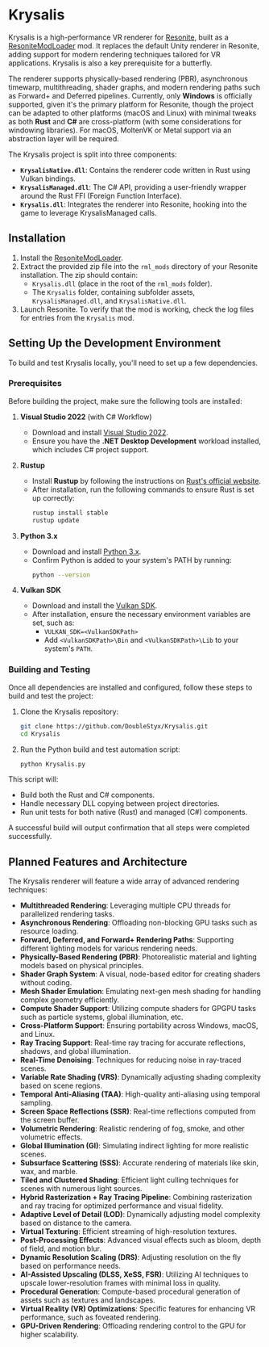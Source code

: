 # Krysalis

Krysalis is a high-performance VR renderer for [Resonite](https://resonite.com/), built as a [ResoniteModLoader](https://github.com/DoubleStyx/ResoniteModLoader) mod. It replaces the default Unity renderer in Resonite, adding support for modern rendering techniques tailored for VR applications. Krysalis is also a key prerequisite for a butterfly.

The renderer supports physically-based rendering (PBR), asynchronous timewarp, multithreading, shader graphs, and modern rendering paths such as Forward+ and Deferred pipelines. Currently, only **Windows** is officially supported, given it's the primary platform for Resonite, though the project can be adapted to other platforms (macOS and Linux) with minimal tweaks as both **Rust** and **C#** are cross-platform (with some considerations for windowing libraries). For macOS, MoltenVK or Metal support via an abstraction layer will be required.

The Krysalis project is split into three components:
- **`KrysalisNative.dll`**: Contains the renderer code written in Rust using Vulkan bindings.
- **`KrysalisManaged.dll`**: The C# API, providing a user-friendly wrapper around the Rust FFI (Foreign Function Interface).
- **`Krysalis.dll`**: Integrates the renderer into Resonite, hooking into the game to leverage KrysalisManaged calls.

## Installation

1. Install the [ResoniteModLoader](https://github.com/DoubleStyx/ResoniteModLoader).
2. Extract the provided zip file into the `rml_mods` directory of your Resonite installation. The zip should contain:
   - `Krysalis.dll` (place in the root of the `rml_mods` folder).
   - The `Krysalis` folder, containing subfolder assets, `KrysalisManaged.dll`, and `KrysalisNative.dll`.
3. Launch Resonite. To verify that the mod is working, check the log files for entries from the `Krysalis` mod.

## Setting Up the Development Environment

To build and test Krysalis locally, you'll need to set up a few dependencies.

### Prerequisites

Before building the project, make sure the following tools are installed:

1. **Visual Studio 2022** (with C# Workflow)
   - Download and install [Visual Studio 2022](https://visualstudio.microsoft.com/vs/).
   - Ensure you have the **.NET Desktop Development** workload installed, which includes C# project support.

2. **Rustup**
   - Install **Rustup** by following the instructions on [Rust's official website](https://www.rust-lang.org/tools/install).
   - After installation, run the following commands to ensure Rust is set up correctly:
     ```bash
     rustup install stable
     rustup update
     ```

3. **Python 3.x**
   - Download and install [Python 3.x](https://www.python.org/downloads/).
   - Confirm Python is added to your system's PATH by running:
     ```bash
     python --version
     ```

4. **Vulkan SDK**
   - Download and install the [Vulkan SDK](https://vulkan.lunarg.com/sdk/home).
   - After installation, ensure the necessary environment variables are set, such as:
     - `VULKAN_SDK=<VulkanSDKPath>`
     - Add `<VulkanSDKPath>\Bin` and `<VulkanSDKPath>\Lib` to your system's `PATH`.

### Building and Testing

Once all dependencies are installed and configured, follow these steps to build and test the project:

1. Clone the Krysalis repository:
    ```bash
    git clone https://github.com/DoubleStyx/Krysalis.git
    cd Krysalis
    ```

2. Run the Python build and test automation script:
    ```bash
    python Krysalis.py
    ```

This script will:
- Build both the Rust and C# components.
- Handle necessary DLL copying between project directories.
- Run unit tests for both native (Rust) and managed (C#) components.

A successful build will output confirmation that all steps were completed successfully.

## Planned Features and Architecture

The Krysalis renderer will feature a wide array of advanced rendering techniques:

- **Multithreaded Rendering**: Leveraging multiple CPU threads for parallelized rendering tasks.
- **Asynchronous Rendering**: Offloading non-blocking GPU tasks such as resource loading.
- **Forward, Deferred, and Forward+ Rendering Paths**: Supporting different lighting models for various rendering needs.
- **Physically-Based Rendering (PBR)**: Photorealistic material and lighting models based on physical principles.
- **Shader Graph System**: A visual, node-based editor for creating shaders without coding.
- **Mesh Shader Emulation**: Emulating next-gen mesh shading for handling complex geometry efficiently.
- **Compute Shader Support**: Utilizing compute shaders for GPGPU tasks such as particle systems, global illumination, etc.
- **Cross-Platform Support**: Ensuring portability across Windows, macOS, and Linux.
- **Ray Tracing Support**: Real-time ray tracing for accurate reflections, shadows, and global illumination.
- **Real-Time Denoising**: Techniques for reducing noise in ray-traced scenes.
- **Variable Rate Shading (VRS)**: Dynamically adjusting shading complexity based on scene regions.
- **Temporal Anti-Aliasing (TAA)**: High-quality anti-aliasing using temporal sampling.
- **Screen Space Reflections (SSR)**: Real-time reflections computed from the screen buffer.
- **Volumetric Rendering**: Realistic rendering of fog, smoke, and other volumetric effects.
- **Global Illumination (GI)**: Simulating indirect lighting for more realistic scenes.
- **Subsurface Scattering (SSS)**: Accurate rendering of materials like skin, wax, and marble.
- **Tiled and Clustered Shading**: Efficient light culling techniques for scenes with numerous light sources.
- **Hybrid Rasterization + Ray Tracing Pipeline**: Combining rasterization and ray tracing for optimized performance and visual fidelity.
- **Adaptive Level of Detail (LOD)**: Dynamically adjusting model complexity based on distance to the camera.
- **Virtual Texturing**: Efficient streaming of high-resolution textures.
- **Post-Processing Effects**: Advanced visual effects such as bloom, depth of field, and motion blur.
- **Dynamic Resolution Scaling (DRS)**: Adjusting resolution on the fly based on performance needs.
- **AI-Assisted Upscaling (DLSS, XeSS, FSR)**: Utilizing AI techniques to upscale lower-resolution frames with minimal loss in quality.
- **Procedural Generation**: Compute-based procedural generation of assets such as textures and landscapes.
- **Virtual Reality (VR) Optimizations**: Specific features for enhancing VR performance, such as foveated rendering.
- **GPU-Driven Rendering**: Offloading rendering control to the GPU for higher scalability.